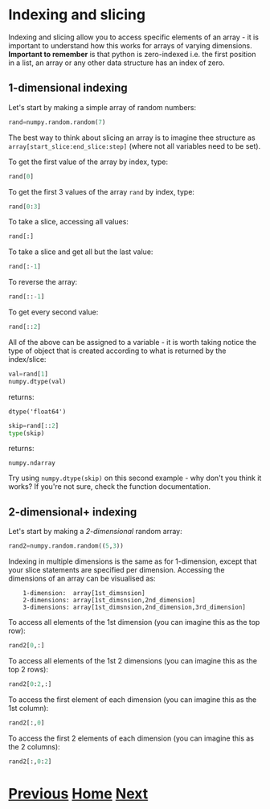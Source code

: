 ---
---

# Indexing and slicing

Indexing and slicing allow you to access specific elements of an array - it is important to understand how this works for arrays of varying dimensions. **Important to remember** is that python is zero-indexed i.e. the first position in a list, an array or any other data structure has an index of zero.

## 1-dimensional indexing

Let's start by making a simple array of random numbers:

```python
rand=numpy.random.random(7)
```

The best way to think about slicing an array is to imagine thee structure as ```array[start_slice:end_slice:step]``` (where not all variables need to be set).

To get the first value of the array by index, type:

```python
rand[0]
```

To get the first 3 values of the array ```rand``` by index, type:

```python
rand[0:3]
```

To take a slice, accessing all values:

```python
rand[:]
```

To take a slice and get all but the last value:

```python
rand[:-1]
```

To reverse the array:

```python
rand[::-1]
```

To get every second value:

```python
rand[::2]
```

All of the above can be assigned to a variable - it is worth taking notice the type of object that is created according to what is returned by the index/slice:

```python
val=rand[1]
numpy.dtype(val)
```

returns:

	dtype('float64')

```python
skip=rand[::2]
type(skip) 
```

returns:

	numpy.ndarray

Try using ```numpy.dtype(skip)``` on this second example - why don't you think it works? If you're not sure, check the function documentation.

## 2-dimensional+ indexing

Let's start by making a *2-dimensional* random array:

```python
rand2=numpy.random.random((5,3))
```

Indexing in multiple dimensions is the same as for 1-dimension, except that your slice statements are specified per dimension. Accessing the dimensions of an array can be visualised as:

		1-dimension:  array[1st_dimsnsion]
		2-dimensions: array[1st_dimsnsion,2nd_dimension]
		3-dimensions: array[1st_dimsnsion,2nd_dimension,3rd_dimension]

To access all elements of the 1st dimension (you can imagine this as the top row):

```python
rand2[0,:]
```

To access all elements of the 1st 2 dimensions (you can imagine this as the top 2 rows):

```python
rand2[0:2,:]
```

To access the first element of each dimension (you can imagine this as the 1st column):

```python
rand2[:,0]
```

To access the first 2 elements of each dimension (you can imagine this as the 2 columns):

```python
rand2[:,0:2]
```

# [Previous](../numpy_array_funcs) [Home](../README_numpy) [Next](../numpy_io_text)